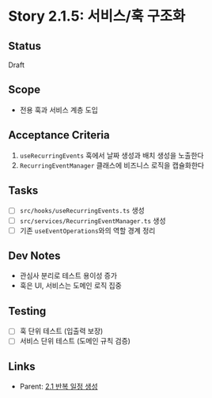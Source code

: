 # Story 2.1.5: 서비스/훅 구조화

## Status

Draft

## Scope

- 전용 훅과 서비스 계층 도입

## Acceptance Criteria

1. `useRecurringEvents` 훅에서 날짜 생성과 배치 생성을 노출한다
2. `RecurringEventManager` 클래스에 비즈니스 로직을 캡슐화한다

## Tasks

- [ ] `src/hooks/useRecurringEvents.ts` 생성
- [ ] `src/services/RecurringEventManager.ts` 생성
- [ ] 기존 `useEventOperations`와의 역할 경계 정리

## Dev Notes

- 관심사 분리로 테스트 용이성 증가
- 훅은 UI, 서비스는 도메인 로직 집중

## Testing

- [ ] 훅 단위 테스트 (입출력 보장)
- [ ] 서비스 단위 테스트 (도메인 규칙 검증)

## Links

- Parent: [2.1 반복 일정 생성](./2.1.recurring-event-creation.md)
